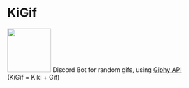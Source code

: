 <h1>KiGif</h1> <img src="https://www.google.com/url?sa=i&url=https%3A%2F%2Fwww.pinterest.com%2Fpin%2F784963410044239507%2F&psig=AOvVaw2l_RmOyq5UlCXocokgBoIz&ust=1619189878718000&source=images&cd=vfe&ved=0CAIQjRxqFwoTCNj2y8COkvACFQAAAAAdAAAAABAD" width = "100" heigh="100"/>
Discord Bot for random gifs, using <a href="https://developers.giphy.com/">Giphy API<a><br>
(KiGif = Kiki + Gif)
